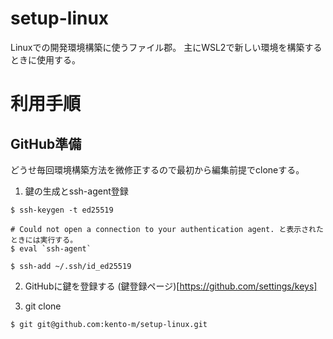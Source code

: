 # setup-linux
Linuxでの開発環境構築に使うファイル郡。
主にWSL2で新しい環境を構築するときに使用する。

# 利用手順
## GitHub準備

どうせ毎回環境構築方法を微修正するので最初から編集前提でcloneする。

1. 鍵の生成とssh-agent登録
```
$ ssh-keygen -t ed25519

# Could not open a connection to your authentication agent. と表示されたときには実行する。
$ eval `ssh-agent`

$ ssh-add ~/.ssh/id_ed25519
```

2. GitHubに鍵を登録する
(鍵登録ページ)[https://github.com/settings/keys]

3. git clone
```
$ git git@github.com:kento-m/setup-linux.git
```
